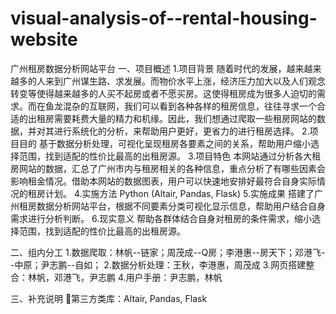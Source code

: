 # visual-analysis-of--rental-housing-website
广州租房数据分析网站平台
一、项目概述
1.项目背景
随着时代的发展，越来越来越多的人来到广州谋生路、求发展。而物价水平上涨，经济压力加大以及人们观念转变等使得越来越多的人买不起房或者不愿买房。这使得租房成为很多人迫切的需求。而在鱼龙混杂的互联网，我们可以看到各种各样的租房信息，往往寻求一个合适的出租房需要耗费大量的精力和机缘。因此，我们想通过爬取一些租房网站的数据，并对其进行系统化的分析，来帮助用户更好，更省力的进行租房选择。
2.项目目的
基于数据分析处理，可视化呈现租房各要素之间的关系，帮助用户缩小选择范围，找到适配的性价比最高的出租房源。
3.项目特色
本网站通过分析各大租房网站的数据，汇总了广州市内与租房相关的各种信息，重点分析了有哪些因素会影响租金情况。借助本网站的数据图表，用户可以快速地安排好最符合自身实际情况的租房计划。
4.实施方法
Python (Altair, Pandas, Flask)
5.实施成果
搭建了广州租房数据分析网站平台，根据不同要素分类可视化显示信息，帮助用户结合自身需求进行分析判断。
6.现实意义
帮助各群体结合自身对租房的条件需求，缩小选择范围，找到适配的性价比最高的出租房源。

二、组内分工
1.数据爬取：林帆--链家；周茂成--Q房；李港惠--房天下；邓港飞--中原；尹志鹏--自如；
2.数据分析处理：王秋，李港惠，周茂成
3.网页搭建整合：林帆，邓港飞，尹志鹏
4.用户手册：尹志鹏，林帆

三、补充说明
第三方类库：Altair, Pandas, Flask
